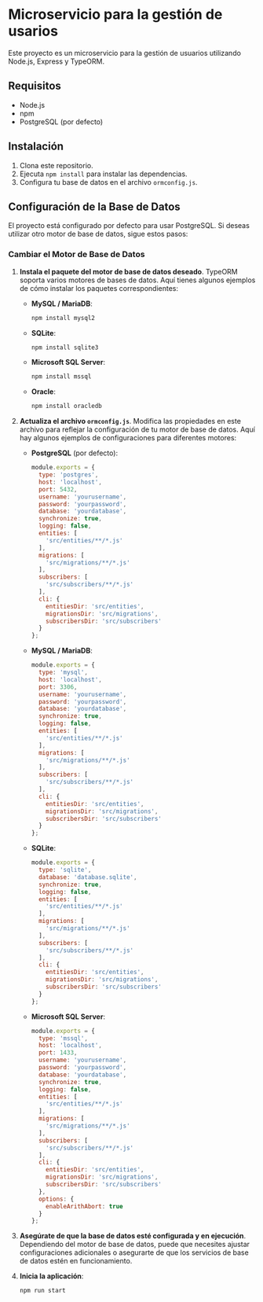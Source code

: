 # Microservicio para la gestión de usarios

Este proyecto es un microservicio para la gestión de usuarios utilizando Node.js, Express y TypeORM.

## Requisitos

- Node.js
- npm
- PostgreSQL (por defecto)

## Instalación

1. Clona este repositorio.
2. Ejecuta `npm install` para instalar las dependencias.
3. Configura tu base de datos en el archivo `ormconfig.js`.

## Configuración de la Base de Datos

El proyecto está configurado por defecto para usar PostgreSQL. Si deseas utilizar otro motor de base de datos, sigue estos pasos:

### Cambiar el Motor de Base de Datos

1. **Instala el paquete del motor de base de datos deseado**. TypeORM soporta varios motores de bases de datos. Aquí tienes algunos ejemplos de cómo instalar los paquetes correspondientes:

   - **MySQL / MariaDB**:
     ```bash
     npm install mysql2
     ```

   - **SQLite**:
     ```bash
     npm install sqlite3
     ```

   - **Microsoft SQL Server**:
     ```bash
     npm install mssql
     ```

   - **Oracle**:
     ```bash
     npm install oracledb
     ```

2. **Actualiza el archivo `ormconfig.js`**. Modifica las propiedades en este archivo para reflejar la configuración de tu motor de base de datos. Aquí hay algunos ejemplos de configuraciones para diferentes motores:

   - **PostgreSQL** (por defecto):
     ```javascript
     module.exports = {
       type: 'postgres',
       host: 'localhost',
       port: 5432,
       username: 'yourusername',
       password: 'yourpassword',
       database: 'yourdatabase',
       synchronize: true,
       logging: false,
       entities: [
         'src/entities/**/*.js'
       ],
       migrations: [
         'src/migrations/**/*.js'
       ],
       subscribers: [
         'src/subscribers/**/*.js'
       ],
       cli: {
         entitiesDir: 'src/entities',
         migrationsDir: 'src/migrations',
         subscribersDir: 'src/subscribers'
       }
     };
     ```

   - **MySQL / MariaDB**:
     ```javascript
     module.exports = {
       type: 'mysql',
       host: 'localhost',
       port: 3306,
       username: 'yourusername',
       password: 'yourpassword',
       database: 'yourdatabase',
       synchronize: true,
       logging: false,
       entities: [
         'src/entities/**/*.js'
       ],
       migrations: [
         'src/migrations/**/*.js'
       ],
       subscribers: [
         'src/subscribers/**/*.js'
       ],
       cli: {
         entitiesDir: 'src/entities',
         migrationsDir: 'src/migrations',
         subscribersDir: 'src/subscribers'
       }
     };
     ```

   - **SQLite**:
     ```javascript
     module.exports = {
       type: 'sqlite',
       database: 'database.sqlite',
       synchronize: true,
       logging: false,
       entities: [
         'src/entities/**/*.js'
       ],
       migrations: [
         'src/migrations/**/*.js'
       ],
       subscribers: [
         'src/subscribers/**/*.js'
       ],
       cli: {
         entitiesDir: 'src/entities',
         migrationsDir: 'src/migrations',
         subscribersDir: 'src/subscribers'
       }
     };
     ```

   - **Microsoft SQL Server**:
     ```javascript
     module.exports = {
       type: 'mssql',
       host: 'localhost',
       port: 1433,
       username: 'yourusername',
       password: 'yourpassword',
       database: 'yourdatabase',
       synchronize: true,
       logging: false,
       entities: [
         'src/entities/**/*.js'
       ],
       migrations: [
         'src/migrations/**/*.js'
       ],
       subscribers: [
         'src/subscribers/**/*.js'
       ],
       cli: {
         entitiesDir: 'src/entities',
         migrationsDir: 'src/migrations',
         subscribersDir: 'src/subscribers'
       },
       options: {
         enableArithAbort: true
       }
     };
     ```

3. **Asegúrate de que la base de datos esté configurada y en ejecución**. Dependiendo del motor de base de datos, puede que necesites ajustar configuraciones adicionales o asegurarte de que los servicios de base de datos estén en funcionamiento.

4. **Inicia la aplicación**:
   ```bash
   npm run start

